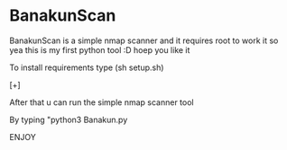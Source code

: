 # BanakunScan
BanakunScan is a simple nmap scanner and it requires root to work it so yea this is my first python tool :D hoep you like it 

To install requirements type (sh setup.sh)

[+]

After that u can run the simple nmap scanner tool 

By typing "python3 Banakun.py 

ENJOY

